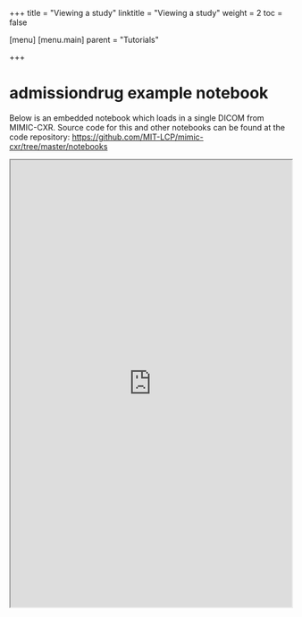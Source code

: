 +++
title = "Viewing a study"
linktitle = "Viewing a study"
weight = 2
toc = false

[menu]
  [menu.main]
    parent = "Tutorials"

+++

# admissiondrug example notebook

Below is an embedded notebook which loads in a single DICOM from MIMIC-CXR.
Source code for this and other notebooks can be found at the code repository:
https://github.com/MIT-LCP/mimic-cxr/tree/master/notebooks

<iframe src="https://nbviewer.jupyter.org/github/MIT-LCP/mimic-cxr/blob/master/notebooks/load-study.ipynb" width="100%" height="800" scrolling="yes"></iframe>
